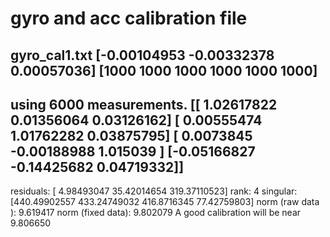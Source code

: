# gyro and acc calibration file

gyro_cal1.txt
[-0.00104953 -0.00332378  0.00057036]
[1000 1000 1000 1000 1000 1000]
---
using 6000 measurements.
[[ 1.02617822  0.01356064  0.03126162]
 [ 0.00555474  1.01762282  0.03875795]
 [ 0.0073845  -0.00188988  1.015039  ]
 [-0.05166827 -0.14425682  0.04719332]]
 ---
residuals: [  4.98493047  35.42014654 319.37110523]
rank: 4
singular: [440.49902557 433.24749032 416.8716345   77.42759803]
norm (raw data  ): 9.619417
norm (fixed data): 9.802079 A good calibration will be near 9.806650
